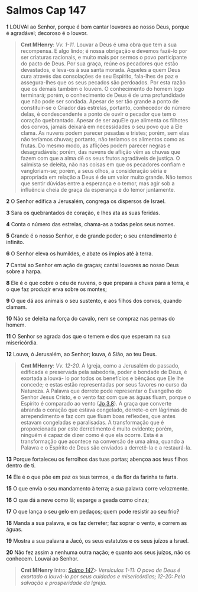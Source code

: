 # Salmos Cap 147

**1** 	LOUVAI ao Senhor, porque é bom cantar louvores ao nosso Deus, porque é agradável; decoroso é o louvor.

> **Cmt MHenry**: *Vv. 1-11.* Louvar a Deus é uma obra que tem a sua recompensa. E algo lindo; é nossa obrigação e devemos fazê-lo por ser criaturas racionais, e muito mais por sermos o povo participante do pacto de Deus. Por sua graça, reúne os pecadores que estão devastados, e leva-os à sua santa morada. Aqueles a quem Deus cura através das consolações de seu Espírito, fala-lhes de paz e assegura-lhes que os seus pecados são perdoados. Por esta razão que os demais também o louvem. O conhecimento do homem logo terminará; porém, o conhecimento de Deus é de uma profundidade que não pode ser sondada. Apesar de ser tão grande a ponto de constituir-se o Criador das estrelas, portanto, conhecedor do número delas, é condescendente a ponto de ouvir o pecador que tem o coração quebrantado. Apesar de ser aquEle que alimenta os filhotes dos corvos, jamais deixará em necessidades o seu povo que a Ele clama. As nuvens podem parecer pesadas e tristes; porém, sem elas não teríamos chuvas; portanto, não teríamos os alimentos como as frutas. Do mesmo modo, as aflições podem parecer negras e desagradáveis; porém, das nuvens de aflição vêm as chuvas que fazem com que a alma dê os seus frutos agradáveis de justiça. O salmista se deleita, não nas coisas em que os pecadores confiam e vangloriam-se; porém, a seus olhos, a consideração séria e apropriada em relação a Deus é de um valor muito grande. Não temos que sentir dúvidas entre a esperança e o temor, mas agir sob a influência cheia de graça da esperança e do temor juntamente.

**2** 	O Senhor edifica a Jerusalém, congrega os dispersos de Israel.

**3** 	Sara os quebrantados de coração, e lhes ata as suas feridas.

**4** 	Conta o número das estrelas, chama-as a todas pelos seus nomes.

**5** 	Grande é o nosso Senhor, e de grande poder; o seu entendimento é infinito.

**6** 	O Senhor eleva os humildes, e abate os ímpios até à terra.

**7** 	Cantai ao Senhor em ação de graças; cantai louvores ao nosso Deus sobre a harpa.

**8** 	Ele é o que cobre o céu de nuvens, o que prepara a chuva para a terra, e o que faz produzir erva sobre os montes;

**9** 	O que dá aos animais o seu sustento, e aos filhos dos corvos, quando clamam.

**10** 	Não se deleita na força do cavalo, nem se compraz nas pernas do homem.

**11** 	O Senhor se agrada dos que o temem e dos que esperam na sua misericórdia.

**12** 	Louva, ó Jerusalém, ao Senhor; louva, ó Sião, ao teu Deus.

> **Cmt MHenry**: *Vv. 12-20.* A Igreja, como a Jerusalém do passado, edificada e preservada pela sabedoria, poder e bondade de Deus, é exortada a louvá- lo por todos os benefícios e bênçãos que Ele lhe concede; e estas estão representadas por seus favores no curso da Natureza. A Palavra que derrete pode representar o Evangelho do Senhor Jesus Cristo, e o vento faz com que as águas fluam, porque o Espírito é comparado ao vento ([Jo 3.8](../43N-Joa/03.md#8)). A graça que converte abranda o coração que estava congelado, derrete-o em lágrimas de arrependimento e faz com que fluam boas reflexões, que antes estavam congeladas e paralisadas. A transformação que é proporcionada por este derretimento é muito evidente; porém, ninguém é capaz de dizer como é que ela ocorre. Esta é a transformação que acontece na conversão de uma alma, quando a Palavra e o Espírito de Deus são enviados a derretê-la e a restaurá-la.

**13** 	Porque fortaleceu os ferrolhos das tuas portas; abençoa aos teus filhos dentro de ti.

**14** 	Ele é o que põe em paz os teus termos, e da flor da farinha te farta.

**15** 	O que envia o seu mandamento à terra; a sua palavra corre velozmente.

**16** 	O que dá a neve como lã; esparge a geada como cinza;

**17** 	O que lança o seu gelo em pedaços; quem pode resistir ao seu frio?

**18** 	Manda a sua palavra, e os faz derreter; faz soprar o vento, e correm as águas.

**19** 	Mostra a sua palavra a Jacó, os seus estatutos e os seus juízos a Israel.

**20** 	Não fez assim a nenhuma outra nação; e quanto aos seus juízos, não os conhecem. Louvai ao Senhor.


> **Cmt MHenry** Intro: *[Salmo 147](../19A-Sl/147.md#0)*> *Versículos 1-11: O povo de Deus é exortado a louvá-lo por seus cuidados e misericórdias; 12-20: Pela salvação e prosperidade da Igreja.*